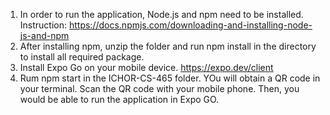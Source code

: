 1. In order to run the application, Node.js and npm need to be installed. Instruction: https://docs.npmjs.com/downloading-and-installing-node-js-and-npm
2. After installing npm, unzip the folder and run npm install in the directory to install all required package.
3. Install Expo Go on your mobile device. https://expo.dev/client
4. Rum npm start in the ICHOR-CS-465 folder. YOu will obtain a QR code in your terminal. Scan the QR code with your mobile phone. Then, you would be able to run the application in Expo GO.
